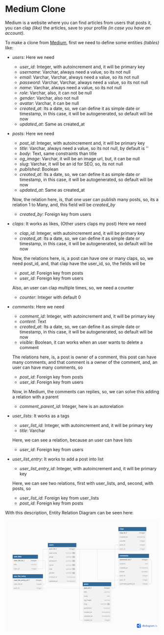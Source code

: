 # Medium Clone

Medium is a website where you can find articles from users that posts it, you can clap _(like)_ the articles, save to your profile _(in case you have an account)_.

To make a clone from [Medium](https://medium.com/), first we need to define some entities _(tables)_ like:

- _users_: Here we need

  - _user_id_: Integer, with autoincrement and, it will be primary key
  - _username_: Varchar, always need a value, so its not null
  - _email_: Varchar, Varchar, always need a value, so its not null
  - _password_: Varchar, Varchar, always need a value, so its not null
  - _name_: Varchar, always need a value, so its not null
  - _role_: Varchar, also, it can not be null
  - _gender_: Varchar, also not null
  - _avatar_: Varchar, it can be null
  - _created_at_: Its a date, so, we can define it as simple date or timestamp, in this case, it will be autogenerated, so default will be now
  - _updated_at_: Same as created_at

- _posts_: Here we need

  - _post_id_: Integer, with autoincrement and, it will be primary key
  - _title_: Varchar, always need a value, so its not null, by default is ''
  - _body_: Text, same constraints than title
  - _og_image_: Varchar, it will be an image url, but, it can be null
  - _slug_: Varchar, it will be an id for SEO, so, its not null
  - _published_: Boolean
  - _created_at_: Its a date, so, we can define it as simple date or timestamp, in this case, it will be autogenerated, so default will be now
  - _updated_at_: Same as created_at

  Now, the relation here, is, that one user can publish many posts, so, its a relation 1 to Many, and, this field will be _created_by_

  - _created_by_: Foreign key from users

- _claps_: It works as likes, (Other users claps my post) Here we need

  - _clap_id_: Integer, with autoincrement and, it will be primary key
  - _created_at_: Its a date, so, we can define it as simple date or timestamp, in this case, it will be autogenerated, so default will be now

  Now, the relations here, is, a post can have one or many claps, so, we need post_id, and, that clap have the user_id, so, the fields will be

  - _post_id_: Foreign key from posts
  - _user_id_: Foreign key from users

  Also, an user can clap multiple times, so, we need a counter

  - _counter_: Integer with default 0

- _comments_: Here we need

  - _comment_id_: Integer, with autoincrement and, it will be primary key
  - _content_: Text
  - _created_at_: Its a date, so, we can define it as simple date or timestamp, in this case, it will be autogenerated, so default will be now
  - _visible_: Boolean, it can works when an user wants to delete a comment

  The relations here, is, a post is owner of a comment, this post can have many comments, and that comment is a owner of the comment, and, an user can have many comments, so

  - _post_id_: Foreign key from posts
  - _user_id_: Foreign key from users

  Now, in Medium, the comments can replies, so, we can solve this adding a relation with a parent

  - _comment_parent_id_: Integer, here is an autorelation

- _user_lists_: It works as a tags

  - _user_list_id_: Integer, with autoincrement and, it will be primary key
  - _title_: Varchar

  Here, we can see a relation, because an user can have lists

  - _user_id_: Foreign key from users

- _user_list_entry_: It works to add a post into list

  - _user_list_entry_id_: Integer, with autoincrement and, it will be primary key

  Here, we can see two relations, first with user_lists, and, second, with posts, so

  - _user_list_id_: Foreign key from user_lists
  - _post_id_: Foreign key from posts

With this description, Entity Relation Diagram can be seen here:

![ERDMediumClone](/assets/img/ERDMediumExample.png)
